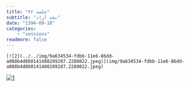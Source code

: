 ```yaml
---
title: "جلسه ۴۲"
subtitle: "بحث آزاد"
date: "1394-09-18"
categories:
    - "sessions"
readmore: false
---
```

    [![2](../../img/9a634534-fdbb-11e6-86dd-a088b4d860141488289287.2288022.jpeg)](img/9a634534-fdbb-11e6-86dd-a088b4d860141488289287.2288022.jpeg)
[![1](../../img/9a6348b8-fdbb-11e6-86dd-a088b4d860141488289287.228871.jpeg)](img/9a6348b8-fdbb-11e6-86dd-a088b4d860141488289287.228871.jpeg)
